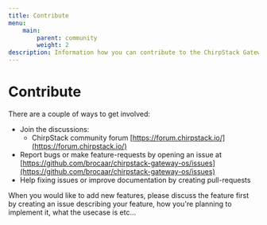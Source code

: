 ```yaml
---
title: Contribute
menu:
    main:
        parent: community
        weight: 2
description: Information how you can contribute to the ChirpStack Gateway OS project.
---
```


# Contribute

There are a couple of ways to get involved:

* Join the discussions:
    * ChirpStack community forum [https://forum.chirpstack.io/](https://forum.chirpstack.io/)
* Report bugs or make feature-requests by opening an issue at [https://github.com/brocaar/chirpstack-gateway-os/issues](https://github.com/brocaar/chirpstack-gateway-os/issues)
* Help fixing issues or improve documentation by creating pull-requests


When you would like to add new features, please discuss the feature first
by creating an issue describing your feature, how you're planning to implement
it, what the usecase is etc...
